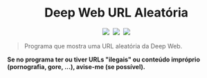 <h1 align="center">Deep Web URL Aleatória</h1>
<p align="center">
  <img src="https://flat.badgen.net/badge/feito%20com/python/green">&nbsp;
  <img src="https://flat.badgen.net/badge/licença/MIT/green">&nbsp;
  <img src="https://flat.badgen.net/github/last-commit/jjoaovitor7/deep-web-url-aleatoria">
</p>
<blockquote>Programa que mostra uma URL aleatória da Deep Web.</blockquote>
<p><b>Se no programa ter ou tiver URLs "ilegais" ou conteúdo impróprio (pornografia, gore, ...), avise-me (se possível).</b></p>
